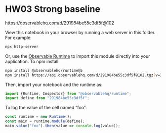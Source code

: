 # HW03 Strong baseline

https://observablehq.com/d/291984be55c3df5f@102

View this notebook in your browser by running a web server in this folder. For
example:

~~~sh
npx http-server
~~~

Or, use the [Observable Runtime](https://github.com/observablehq/runtime) to
import this module directly into your application. To npm install:

~~~sh
npm install @observablehq/runtime@5
npm install https://api.observablehq.com/d/291984be55c3df5f@102.tgz?v=3
~~~

Then, import your notebook and the runtime as:

~~~js
import {Runtime, Inspector} from "@observablehq/runtime";
import define from "291984be55c3df5f";
~~~

To log the value of the cell named “foo”:

~~~js
const runtime = new Runtime();
const main = runtime.module(define);
main.value("foo").then(value => console.log(value));
~~~
